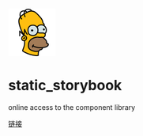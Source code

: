 ![alt text](/logo.svg "Logo")
# static_storybook
online access to the component library

[链接](https://blank811.github.io/static_storybook/)